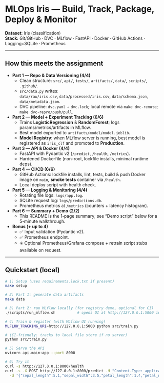# MLOps Iris — Build, Track, Package, Deploy & Monitor

**Dataset:** Iris (classification)  
**Stack:** Git/GitHub · DVC · MLflow · FastAPI · Docker · GitHub Actions · Logging+SQLite · Prometheus

---

## How this meets the assignment

- **Part 1 — Repo & Data Versioning (4/4)**
  - Clean structure: `src/`, `api/`, `tests/`, `artifacts/`, `data/`, `scripts/`, `.github/`.
  - `src/data.py` writes:  
    `data/raw/iris.csv`, `data/processed/iris.csv`, `data/schema.json`, `data/metadata.json`.
  - DVC pipeline: `dvc.yaml` + `dvc.lock`; local remote via `make dvc-remote`; `make dvc-repro/push/pull`.
- **Part 2 — Model + Experiment Tracking (6/6)**
  - Trains **LogisticRegression** & **RandomForest**; logs params/metrics/artifacts in MLflow.
  - Best model exported to `artifacts/model/model.joblib`.
  - **Model Registry**: when MLflow server is running, best model is registered as `iris_clf` and promoted to **Production**.
- **Part 3 — API & Docker (4/4)**
  - FastAPI with Pydantic v2 (`/predict`, `/health`, `/metrics`).
  - Hardened Dockerfile (non-root, lockfile installs, minimal runtime deps).
- **Part 4 — CI/CD (6/6)**
  - GitHub Actions: lockfile installs, lint, tests, build & push Docker image on `main`, **smoke tests** container via `/health`.
  - Local deploy script with health check.
- **Part 5 — Logging & Monitoring (4/4)**
  - Rotating file logs: `logs/app.log`.
  - SQLite request log: `logs/predictions.db`.
  - Prometheus metrics at `/metrics` (counters + latency histogram).
- **Part 6 — Summary + Demo (2/2)**
  - This README is the 1-page summary; see “Demo script” below for a 5-minute walkthrough.
- **Bonus (+ up to 4)**
  - ✅ Input validation (Pydantic v2).  
  - ✅ Prometheus endpoint.  
  - ✳️ Optional Prometheus/Grafana compose + retrain script stubs available on request.

---

## Quickstart (local)

```bash
# 1) Setup (uses requirements.lock.txt if present)
make setup

# 2) Part 1: generate data artifacts
make data

# 3) Part 2: run MLflow locally (for registry demo, optional for CI)
./scripts/run_mlflow.sh          # opens UI at http://127.0.0.1:5000 in a new tab

# 4) Train & register (with MLflow UI running)
MLFLOW_TRACKING_URI=http://127.0.0.1:5000 python src/train.py

# (CI-friendly: tracks to local file store if no server)
python src/train.py

# 5) Serve the API
uvicorn api.main:app --port 8000

# 6) Try it
curl -s http://127.0.0.1:8000/health
curl -s -X POST http://127.0.0.1:8000/predict -H "Content-Type: application/json" \
  -d '{"sepal_length":5.1,"sepal_width":3.5,"petal_length":1.4,"petal_width":0.2}'
